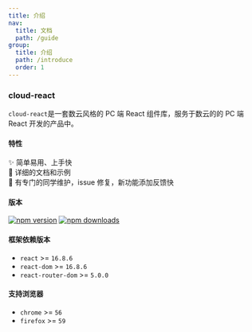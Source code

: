 ```yaml
---
title: 介绍
nav:
  title: 文档
  path: /guide
group:
  title: 介绍
  path: /introduce
  order: 1
---
```


### cloud-react

`cloud-react`是一套数云风格的 PC 端 React 组件库，服务于数云的的 PC 端 React 开发的产品中。

#### 特性

✨ 简单易用、上手快  
📃 详细的文档和示例  
🌈 有专门的同学维护，issue 修复，新功能添加反馈快

#### 版本

[![npm version](https://img.shields.io/npm/v/cloud-react.svg?style=flat-square)](https://www.npmjs.com/package/cloud-react)
[![npm downloads](https://img.shields.io/npm/dt/cloud-react.svg?style=flat-square)](https://www.npmjs.com/package/cloud-react)

#### 框架依赖版本

- `react` >= `16.8.6`
- `react-dom` >= `16.8.6`
- `react-router-dom` >= `5.0.0`

#### 支持浏览器

- `chrome` >= `56`
- `firefox` >= `59`
